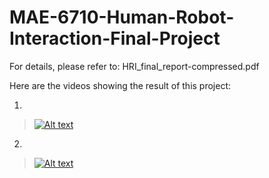 # MAE-6710-Human-Robot-Interaction-Final-Project
For details, please refer to: HRI_final_report-compressed.pdf


Here are the videos showing the result of this project:

1.
>[![Alt text](https://img.youtube.com/vi/jYUz3kGwczo/0.jpg)](https://www.youtube.com/watch?v=jYUz3kGwczo)

2.
>[![Alt text](https://img.youtube.com/vi/Nue245JfY4A/0.jpg)](https://www.youtube.com/watch?v=Nue245JfY4A)
